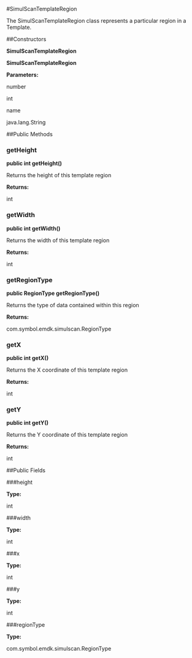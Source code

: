 #SimulScanTemplateRegion

The SimulScanTemplateRegion class represents a particular region in a Template.



##Constructors

**SimulScanTemplateRegion**



**SimulScanTemplateRegion**



**Parameters:**

number



int

name



java.lang.String

##Public Methods

### getHeight

**public int getHeight()**

Returns the height of this template region

**Returns:**

int

### getWidth

**public int getWidth()**

Returns the width of this template region

**Returns:**

int

### getRegionType

**public RegionType getRegionType()**

Returns the type of data contained within this region

**Returns:**

com.symbol.emdk.simulscan.RegionType

### getX

**public int getX()**

Returns the X coordinate of this template region

**Returns:**

int

### getY

**public int getY()**

Returns the Y coordinate of this template region

**Returns:**

int

##Public Fields

###height



**Type:**

int

###width



**Type:**

int

###x



**Type:**

int

###y



**Type:**

int

###regionType



**Type:**

com.symbol.emdk.simulscan.RegionType

